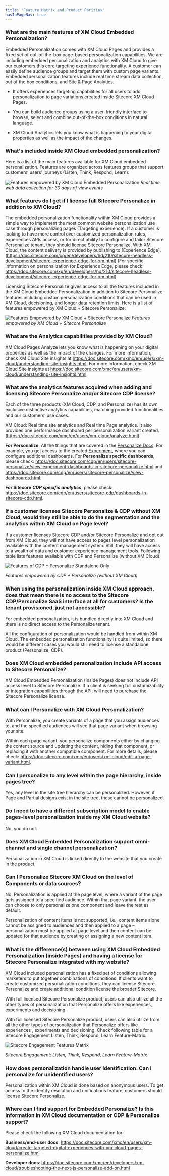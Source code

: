 ```yaml
---
title: 'Feature Matrix and Product Parities'
hasInPageNav: true
---
```


### What are the main features of XM Cloud Embedded Personalization?

Embedded Personalization comes with XM Cloud Pages and provides a fixed set of out-of-the-box page-based personalization capabilities. We are including embedded personalization and analytics with XM Cloud to give our customers this core targeting experience functionality. A customer can easily define audience groups and target them with custom page variants. Embedded personalization features include real time stream data collection, out of the box conditions, and Site & Page Analytics.

- It offers experiences targeting capabilities for all users to add personalization to page variations created inside Sitecore XM Cloud Pages.

- You can build audience groups using a user-friendly interface to browse, select and combine out-of-the-box conditions in natural language.

- XM Cloud Analytics lets you know what is happening to your digital properties as well as the impact of the changes.

### What's included inside XM Cloud embedded personalization?

Here is a list of the main features available for XM Cloud embedded personalization. Features are organized across features groups that support customers’ users' journeys (Listen, Think, Respond, Learn):

![Features empowered by XM Cloud Embedded Personalization](https://sitecorecontenthub.stylelabs.cloud/api/public/content/01ee3823736e4b56be66087776033e69?v=ee04d7e2)
_Real time web data collection for 30 days of view events_

### What features do I get if I license full Sitecore Personalize in addition to XM Cloud?

The embedded personalization functionality within XM Cloud provides a simple way to implement the most common website personalization use case through personalizing pages (Targeting experience). If a customer is looking to have more control over customized personalization rules, experiences APIs access, or for direct ability to configure and tailor Sitecore Personalize tenant, they should license Sitecore Personalize. With XM Cloud, the content delivery is provided by publishing to [Experience Edge]. (https://doc.sitecore.com/xp/en/developers/hd/210/sitecore-headless-development/sitecore-experience-edge-for-xm.html) (For specific information on personalization for Experience Edge, please check: https://doc.sitecore.com/xp/en/developers/hd/210/sitecore-headless-development/sitecore-experience-edge-for-xm.html).

Licensing Sitecore Personalize gives access to all the features included in the XM Cloud Embedded Personalization in addition to Sitecore Personalize features including custom personalization conditions that can be used in XM Cloud, decisioning, and longer data retention limits. Here is a list of features empowered by XM Cloud + Sitecore Personalize:

![Features Empowered by XM Cloud + Sitecore Personalize](https://sitecorecontenthub.stylelabs.cloud/api/public/content/57b4c274a0f343ad909deaa6c5739b3e?v=8d4e7932)
_Features empowered by XM Cloud + Sitecore Personalize_

### What are the Analytics capabilities provided by XM Cloud?

XM Cloud Pages Analyze lets you know what is happening on your digital properties as well as the impact of the changes. For more information, check XM Cloud Site insights at https://doc.sitecore.com/xmc/en/users/xm-cloud/understanding-site-insights.html. For more information, check XM Cloud Site insights at https://doc.sitecore.com/xmc/en/users/xm-cloud/understanding-site-insights.html.

### What are the analytics features acquired when adding and licensing Sitecore Personalize and/or Sitecore CDP license?

Each of the three products (XM Cloud, CDP, and Personalize) has its own exclusive distinctive analytics capabilities, matching provided functionalities and our customers’ use cases.

XM Cloud: Real time site analytics and Real time Page analytics. It also provides one performance dashboard per personalization variant created. (https://doc.sitecore.com/xmc/en/users/xm-cloud/analyze.html)

**For Personalize**: All the things that are covered in the [Personalize Docs](https://doc.sitecore.com/cdp/en/users/sitecore-personalize/view-performance-analytics-in-sitecore-personalize.html). For example, you get access to the created [Experiment](https://doc.sitecore.com/cdp/en/users/sitecore-personalize/view-operational-data-for-an-experiment-in-sitecore-personalize.html), where you can configure additional dashboards. For **Personalize specific dashboards**, please check: https://doc.sitecore.com/cdp/en/users/sitecore-personalize/view-experiment-dashboards-in-sitecore-personalize.html and https://doc.sitecore.com/cdp/en/users/sitecore-personalize/view-dashboards.html.

**For Sitecore** **_CDP specific analytics_**, please check: https://doc.sitecore.com/cdp/en/users/sitecore-cdp/dashboards-in-sitecore-cdp.html.

### If a customer licenses Sitecore Personalize & CDP without XM Cloud, would they still be able to do the segmentation and the analytics within XM Cloud on Page level?

If a customer licenses Sitecore CDP and/or Sitecore Personalize and opt out from XM Cloud, they will not have access to pages level personalization available with the content management system. Still, they will have access to a wealth of data and customer experience management tools. Following table lists features available with
CDP and Personalize (without XM Cloud):

![Features of CDP + Personalize Standalone Only](https://sitecorecontenthub.stylelabs.cloud/api/public/content/987b90a1211f4e1c946b9ccfca0ba8a7?v=abbd56e9)

_Features empowered by CDP + Personalize (without XM Cloud)_

### When using the personalization inside XM Cloud approach, does that mean there is no access to the Sitecore CDP/Personalize SaaS interface at all for customers? Is the tenant provisioned, just not accessible?

For embedded personalization, it is bundled directly into XM Cloud and there is no direct access to the Personalize tenant.

All the configuration of personalization would be handled from within XM Cloud. The embedded personalization functionality is quite limited, so there would be different cases you would still need to license a standalone product (Personalize, CDP).

### Does XM Cloud embedded personalization include API access to Sitecore Personalize?

XM Cloud Embedded Personalization (Inside Pages) does not include API access level to Sitecore Personalize. If a client is seeking full customizability or integration capabilities through the API, will need to purchase the Sitecore Personalize license.

### What can I Personalize with XM Cloud Personalization?

With Personalize, you create variants of a page that you assign audiences to, and the specified audiences will see that page variant when browsing your site.

Within each page variant, you personalize components either by changing the content source and updating the content, hiding that component, or replacing it with another compatible component. For more details, please
check: https://doc.sitecore.com/xmc/en/users/xm-cloud/edit-a-page-variant.html.

### Can I personalize to any level within the page hierarchy, inside pages tree?

Yes, any level in the site tree hierarchy can be personalized. However, if Page and Partial designs exist in the site tree, these cannot be personalized.

### Do I need to have a different subscription model to enable pages-level personalization inside my XM Cloud website?

No, you do not.

### Does XM Cloud Embedded Personalization support omni-channel and single channel personalization?

Personalization in XM Cloud is linked directly to the website that you create in the product.

### Can I Personalize Sitecore XM Cloud on the level of Components or data sources?

No. Personalization is applied at the page level, where a variant of the page gets assigned to a specified audience. Within that page variant, the user can choose to only personalize one component and leave the rest as default.

Personalization of content items is not supported, i.e., content items alone cannot be assigned to audiences and then applied to a page – personalization must be applied at page level and then content can be updated for that audience by creating or assigning a new content item.

### What is the difference(s) between using XM Cloud Embedded Personalization (inside Pages) and having a license for Sitecore Personalize integrated with my website?

XM Cloud included personalization has a fixed set of conditions allowing marketers to put together combinations of conditions. If clients want to create customized personalization conditions, they can license Sitecore Personalize and create additional condition license the broader Sitecore.

With full licensed Sitecore Personalize product, users can also utilize all the other types of personalization that Personalize offers like experiences, experiments and decisioning.

With full licensed Sitecore Personalize product, users can also utilize from all the other types of personalization that Personalize offers like experiences , experiments and decisioning. Check following table for a Sitecore Engagement Listen, Think, Respond, Learn Feature-Matrix:

![Sitecore Engagement Features Matrix](https://sitecorecontenthub.stylelabs.cloud/api/public/content/4784622810e14b3683e4baa633dc4960?v=c454a1a0)

_Sitecore Engagement: Listen, Think, Respond, Learn Feature-Matrix_

### How does personalization handle user identification. Can I personalize for unidentified users?

Personalization within XM Cloud is done based on anonymous users. To get access to the identity resolution and unifications feature, customers should license Sitecore Personalize.

### Where can I find support for Embedded Personalize? Is this information in XM Cloud documentation or CDP & Personalize support?

Please check the following XM Cloud documentation for:

**Business/end-user docs**: https://doc.sitecore.com/xmc/en/users/xm-cloud/create-targeted-digital-experiences-with-xm-cloud-pages-personalize.html

**Developer docs**: https://doc.sitecore.com/xmc/en/developers/xm-cloud/troubleshooting-the-next-js-personalize-add-on.html
